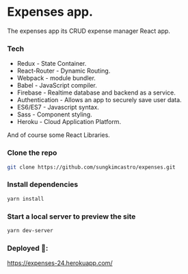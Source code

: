 # Expenses app.

The expenses app its CRUD expense manager React app.


### Tech

* Redux - State Container.
* React-Router - Dynamic Routing.
* Webpack - module bundler.
* Babel - JavaScript compiler.
* Firebase - Realtime database and backend as a service.
* Authentication - Allows an app to securely save user data.
* ES6/ES7 - Javascript syntax.
* Sass - Component styling.
* Heroku - Cloud Application Platform.

And of course some React Libraries.

### Clone the repo

```bash
git clone https://github.com/sungkimcastro/expenses.git
```

### Install dependencies

```bash
yarn install
```

### Start a local server to preview the site

```bash
yarn dev-server
```

### Deployed 🚀: 

https://expenses-24.herokuapp.com/
